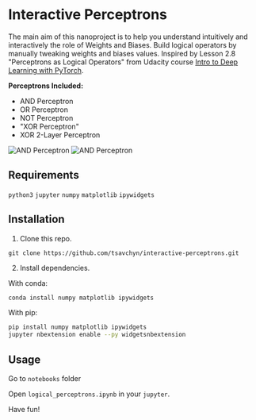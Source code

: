 # Interactive Perceptrons

The main aim of this nanoproject is to help you understand intuitively and interactively the role of Weights and Biases.
Build logical operators by manually tweaking weights and biases values. Inspired by Lesson 2.8 "Perceptrons as Logical Operators" from Udacity course [Intro to Deep Learning with PyTorch](https://www.udacity.com/course/deep-learning-pytorch--ud188).

**Perceptrons Included:**

- AND Perceptron
- OR  Perceptron
- NOT Perceptron
- "XOR Perceptron"
- XOR 2-Layer Perceptron

![AND Perceptron](images/and.gif)
![AND Perceptron](images/xor.gif)

## Requirements
`python3` `jupyter` `numpy` `matplotlib` `ipywidgets`

## Installation

1. Clone this repo.
```
git clone https://github.com/tsavchyn/interactive-perceptrons.git
```
2. Install dependencies.

With conda:
```bash
conda install numpy matplotlib ipywidgets
```
With pip:
```bash
pip install numpy matplotlib ipywidgets
jupyter nbextension enable --py widgetsnbextension
```

## Usage

Go to `notebooks` folder

Open `logical_perceptrons.ipynb` in your `jupyter`.

Have fun!
